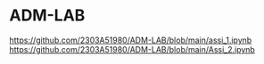 # ADM-LAB
https://github.com/2303A51980/ADM-LAB/blob/main/assi_1.ipynb
https://github.com/2303A51980/ADM-LAB/blob/main/Assi_2.ipynb
